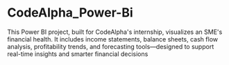 # CodeAlpha_Power-Bi
This Power BI project, built for CodeAlpha's internship, visualizes an SME's financial health. It includes income statements, balance sheets, cash flow analysis, profitability trends, and forecasting tools—designed to support real-time insights and smarter financial decisions
